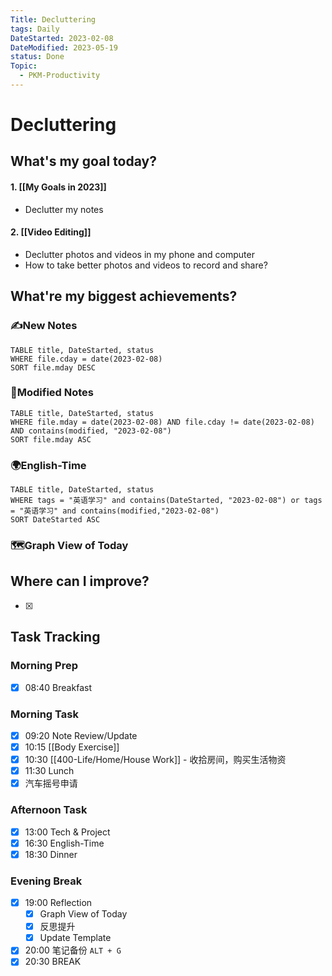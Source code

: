 ```yaml
---
Title: Decluttering
tags: Daily
DateStarted: 2023-02-08
DateModified: 2023-05-19
status: Done
Topic:
  - PKM-Productivity
---
```


# Decluttering

## What's my goal today?

#### 1. [[My Goals in 2023]]

- Declutter my notes

#### 2. [[Video Editing]]

- Declutter photos and videos in my phone and computer
- How to take better photos and videos to record and share?

## What're my biggest achievements?

### ✍️New Notes

```dataview
TABLE title, DateStarted, status
WHERE file.cday = date(2023-02-08)
SORT file.mday DESC
```

### 📝Modified Notes

```dataview
TABLE title, DateStarted, status
WHERE file.mday = date(2023-02-08) AND file.cday != date(2023-02-08) AND contains(modified, "2023-02-08")
SORT file.mday ASC
```

### 🌍English-Time

```dataview
TABLE title, DateStarted, status
WHERE tags = "英语学习" and contains(DateStarted, "2023-02-08") or tags = "英语学习" and contains(modified,"2023-02-08")
SORT DateStarted ASC
```

### 🗺️Graph View of Today

## Where can I improve?

- [x]

## Task Tracking

### Morning Prep

- [x] 08:40 Breakfast

### Morning Task

- [x] 09:20 Note Review/Update
- [x] 10:15 [[Body Exercise]]
- [x] 10:30 [[400-Life/Home/House Work]] - 收拾房间，购买生活物资
- [x] 11:30 Lunch
- [x] 汽车摇号申请

### Afternoon Task

- [x] 13:00 Tech & Project
- [x] 16:30 English-Time
- [x] 18:30 Dinner

### Evening Break

- [x] 19:00 Reflection
  - [x] Graph View of Today
  - [x] 反思提升
  - [x] Update Template
- [x] 20:00 笔记备份 `ALT + G`
- [x] 20:30 BREAK
